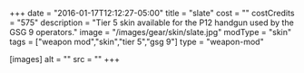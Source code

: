 +++
date = "2016-01-17T12:12:27-05:00"
title = "slate"
cost = ""
costCredits = "575"
description = "Tier 5 skin available for the P12 handgun used by the GSG 9 operators."
image = "/images/gear/skin/slate.jpg"
modType = "skin"
tags = ["weapon mod","skin","tier 5","gsg 9"]
type = "weapon-mod"

[images]
  alt = ""
  src = ""
+++
